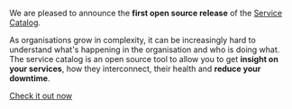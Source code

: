 We are pleased to announce the **first open source release** of the [Service Catalog](https://github.com/clearwind-ca/service-catalog).

As organisations grow in complexity, it can be increasingly hard to understand what's happening in the organisation and who is doing what. The service catalog is an open source tool to allow you to get <b>insight on your services</b>, how they interconnect, their health and <b>reduce your downtime</b>.

<a class="btn btn-primary" href="https://github.com/clearwind-ca/service-catalog">Check it out now</a>
